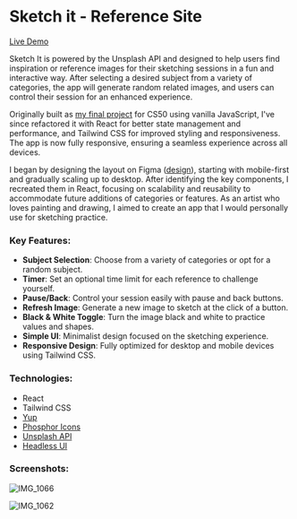 # Sketch it - Reference Site

[Live Demo](https://sketch-it-tau.vercel.app/)

Sketch It is powered by the Unsplash API and designed to help users find inspiration or reference images for their sketching sessions in a fun and interactive way. After selecting a desired subject from a variety of categories, the app will generate random related images, and users can control their session for an enhanced experience.

Originally built as [my final project](https://github.com/sarav929/cs50-finalproject) for CS50 using vanilla JavaScript, I've since refactored it with React for better state management and performance, and Tailwind CSS for improved styling and responsiveness. The app is now fully responsive, ensuring a seamless experience across all devices.

I began by designing the layout on Figma ([design](https://www.figma.com/design/XcQrfC8zKYMvzFZu1RGDXw/Sketch-it?node-id=0-1&t=9VnKobKTzPtXPqx0-1)), starting with mobile-first and gradually scaling up to desktop. After identifying the key components, I recreated them in React, focusing on scalability and reusability to accommodate future additions of categories or features. As an artist who loves painting and drawing, I aimed to create an app that I would personally use for sketching practice.

### Key Features:
- **Subject Selection**: Choose from a variety of categories or opt for a random subject.
- **Timer**: Set an optional time limit for each reference to challenge yourself.
- **Pause/Back**: Control your session easily with pause and back buttons.
- **Refresh Image**: Generate a new image to sketch at the click of a button.
- **Black & White Toggle**: Turn the image black and white to practice values and shapes.
- **Simple UI**: Minimalist design focused on the sketching experience.
- **Responsive Design**: Fully optimized for desktop and mobile devices using Tailwind CSS.

### Technologies:
- React
- Tailwind CSS
- [Yup](https://github.com/jquense/yup?tab=readme-ov-file)
- [Phosphor Icons](https://phosphoricons.com/)
- [Unsplash API](https://unsplash.com/)
- [Headless UI](https://headlessui.com/)

### Screenshots:

![IMG_1066](https://github.com/user-attachments/assets/eb177974-375a-4141-81e5-894798ea6d43)

![IMG_1062](https://github.com/user-attachments/assets/12d56761-35cf-404c-bc6f-8f1f12e192c6)


